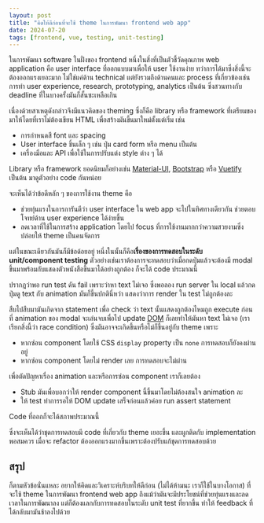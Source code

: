 ```yaml
---
layout: post
title: "คิดให้ดีก่อนที่จะใช้ theme ในการพัฒนา frontend web app"
date: 2024-07-20
tags: [frontend, vue, testing, unit-testing]
---
```


ในการพัฒนา software ในฝั่งของ frontend หนึ่งในสิ่งที่เป็นตัวชี้วัดคุณภาพ web application คือ user interface ที่ออกแบบมาเพื่อให้ user ใช้งานง่าย ทว่าการได้มาซึ่งสิ่งนี้จะต้องออกแรงเยอะมาก ไม่ใช่แค่ด้าน technical แต่ยังรวมถึงด้านคนและ process ที่เกี่ยวข้องเช่น การทำ user experience, research, prototyping, analytics เป็นต้น ซึ่งสวนทางกับ deadline ที่ในบางครั้งมันก็สั้นซะเหลือเกิน  

เนื่องด้วยสาเหตุดังกล่าวจึงมีแนวคิดของ theming ซึ่งก็คือ library หรือ framework ที่เตรียมของ มาให้โดยที่เราไม่ต้องเขียน HTML เพื่อสร้างมันขึ้นมาใหม่ตั้งแต่เริ่ม เช่น

- การกำหนดสี font และ spacing
- User interface ชิ้นเล็ก ๆ เช่น ปุ่ม card form หรือ menu เป็นต้น
- เครื่องมือและ API เพื่อใช้ในการปรับแต่ง style ต่าง ๆ ได้

Library หรือ framework ยอดนิยมก็อย่างเช่น [Material-UI](https://mui.com/), [Bootstrap](https://getbootstrap.com/) หรือ [Vuetify](https://vuetifyjs.com/en/) เป็นต้น มาดูตัวอย่าง code กันหน่อย

<script src="https://gist.github.com/raksit31667/70a709b22e74f43c812999a3af991583.js"></script>

<script src="https://gist.github.com/raksit31667/ff6facbebc1fb42ba20c7bc3f166a7f5.js"></script>

จะเห็นได้ว่าข้อดีหลัก ๆ ของการใช้งาน theme คือ

- ช่วยทุ่นแรงในการการันตีว่า user interface ใน web app จะไปในทิศทางเดียวกัน ช่วยตอบโจทย์ด้าน user experience ได้ง่ายขึ้น
- ลดเวลาที่ใช้ในการสร้าง application โดยไป focus ที่การใช้งานมากกว่าความสวยงามซึ่งปล่อยให้ theme เป็นคนจัดการ

แต่ในขณะเดียวกันมันก็มีข้อด้อยอยู่ หนึ่งในนั้นก็คือ**เรื่องของการทดสอบในระดับ unit/component testing** ตัวอย่างเช่นเราต้องการจะทดสอบว่าเมื่อกดปุ่มแล้วจะต้องมี modal ขึ้นมาพร้อมกับแสดงตัวหนังสือขึ้นมาได้อย่างถูกต้อง ก็จะได้ code ประมาณนี้

<script src="https://gist.github.com/raksit31667/028414096e888eb7dab9e84aca113349.js"></script>

<script src="https://gist.github.com/raksit31667/c03c20e7e9bef566e844d81efb6c128d.js"></script>

ปรากฎว่าพอ run test ดัน fail เพราะว่าหา text ไม่เจอ ซึ่งพอลอง run server ใน local แล้วกดปุ่มดู text กับ animation มันก็ขึ้นปกตินี่หว่า แสดงว่าการ render ใน test ไม่ถูกต้องละ  

สืบไปสืบมามันเกิดจาก statement เพื่อ check ว่า text นั้นแสดงถูกต้องไหมถูก execute ก่อนที่ animation ของ modal จะเล่นจบเพื่อไป update [DOM](https://developer.mozilla.org/en-US/docs/Web/API/Document_Object_Model/Introduction) ก็เลยทำให้มันหา text ไม่เจอ (เราเรียกสิ่งนี้ว่า race condition) ซึ่งมันอาจจะเกิดขึ้นหรือไม่ก็ขึ้นอยู่กับ theme เพราะ

- หากซ่อน component โดยใช้ CSS `display` property เป็น `none` การทดสอบก็ยังคงผ่านอยู่
- หากซ่อน component โดยไม่ render เลย การทดสอบจะไม่ผ่าน

เพื่อตัดปัญหาเรื่อง animation และหรือการซ่อน component เราก็เลยต้อง

- Stub มันเพื่อบอกว่าให้ render component นี้ขึ้นมาโดยไม่ต้องสนใจ animation ละ
- ให้ test ทำการรอให้ DOM update เสร็จก่อนแล้วค่อย run assert statement

Code ที่ออกก็จะได้สภาพประมาณนี้

<script src="https://gist.github.com/raksit31667/31ed5dd023e87965a198167efb44eac2.js"></script>

ซึ่งจะเห็นได้ว่าชุดการทดสอบมี code ที่เกี่ยวกับ theme เยอะขึ้น และผูกติดกับ implementation พอสมควร เมื่อจะ refactor ต้องออกแรงมากขึ้นเพราะต้องปรับแก้ชุดการทดสอบด้วย

## สรุป
ก็ตามหัวข้อนั่นแหละ อยากให้คิดและวิเคราะห์บริบทให้ดีก่อน (ไม่ได้ห้ามนะ เราก็ใช้ในบางโอกาส) ที่จะใช้ theme ในการพัฒนา frontend web app ถึงแม้ว่ามันจะมีประโยชน์ที่ช่วยทุ่นแรงและลดเวลาในการพัฒนาลง แต่ก็ต้องแลกกับการทดสอบในระดับ unit test ที่ยากขึ้น ทำให้ feedback ที่ได้กลับมามันช้าลงไปด้วย
